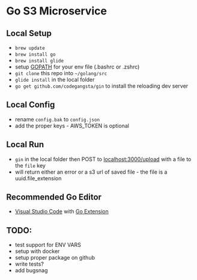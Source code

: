 # Go S3 Microservice

## Local Setup
- ` brew update `
- ` brew install go `
- ` brew install glide ` 
-  setup [GOPATH](https://gist.github.com/vsouza/77e6b20520d07652ed7d) for your env file (.bashrc or .zshrc)
- ` git clone ` this repo into ` ~/golang/src `
- ` glide install ` in the local folder
- ` go get github.com/codegangsta/gin ` to install the reloading dev server

## Local Config
- rename `config.bak` to `config.json`
- add the proper keys - AWS_TOKEN is optional

## Local Run
- `gin` in the local folder then POST to [localhost:3000/upload](http://localhost:3000/upload) with a file to the `file` key
- will return either an error or a s3 url of saved file - the file is a uuid.file_extension

## Recommended Go Editor
- [Visual Studio Code](https://code.visualstudio.com/) with [Go Extension](https://github.com/Microsoft/vscode-go)

## TODO:
- test support for ENV VARS
- setup with docker
- setup proper package on github
- write tests?
- add bugsnag
